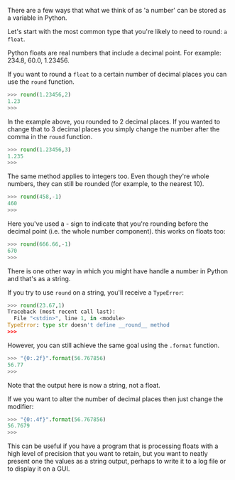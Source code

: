 There are a few ways that what we think of as 'a number' can be stored as a variable in Python.

Let's start with the most common type that you're likely to need to round: `a float`.

Python floats are real numbers that include a decimal point. For example: 234.8, 60.0, 1.23456.

If you want to round a `float` to a certain number of decimal places you can use the `round` function.

```python
>>> round(1.23456,2)
1.23
>>>
```

In the example above, you rounded to 2 decimal places. If you wanted to change that to 3 decimal places you simply change the number after the comma in the `round` function.

```python
>>> round(1.23456,3)
1.235
>>>
```
The same method applies to integers too. Even though they're whole numbers, they can still be rounded (for example, to the nearest 10).

```python
>>> round(458,-1)
460
>>>
```

Here you've used a *-* sign to indicate that you're rounding before the decimal point (i.e. the whole number component). this works on floats too:

```python
>>> round(666.66,-1)
670
>>>
```

There is one other way in which you might have handle a number in Python and that's as a string.

If you try to use `round` on a string, you'll receive a `TypeError`:


```python
>>> round(23.67,1)
Traceback (most recent call last):
  File "<stdin>", line 1, in <module>
TypeError: type str doesn't define __round__ method
>>>
```
However, you can still achieve the same goal using the `.format` function.

```python
>>> "{0:.2f}".format(56.767856)
56.77
>>>
```
Note that the output here is now a string, not a float.

If we you want to alter the number of decimal places then just change the modifier:

```python
>>> "{0:.4f}".format(56.767856)
56.7679
>>>
```

This can be useful if you have a program that is processing floats with a high level of precision that you want to retain, but you want to neatly present one the values as a string output, perhaps to write it to a log file or to display it on a GUI. 
